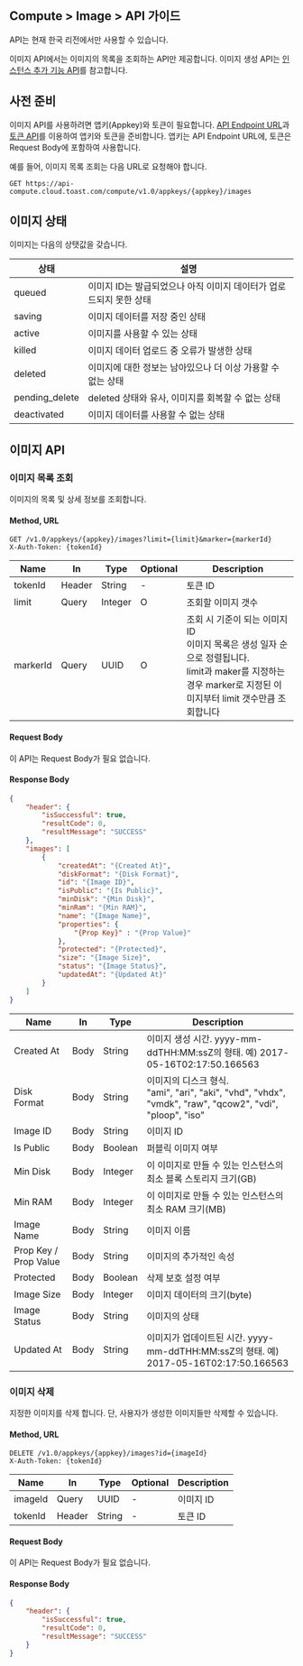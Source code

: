 ## Compute > Image > API 가이드

API는 현재 한국 리전에서만 사용할 수 있습니다.

이미지 API에서는 이미지의 목록을 조회하는 API만 제공합니다. 이미지 생성 API는 [인스턴스 추가 기능 API](/Compute/Instance/ko/api-guide/#api_4)를 참고합니다.

## 사전 준비

이미지 API를 사용하려면 앱키(Appkey)와 토큰이 필요합니다. [API Endpoint URL](/Compute/Instance/ko/api-guide/#api-endpoint-url)과 [토큰 API](/Compute/Instance/ko/api-guide/#api)를 이용하여 앱키와 토큰을 준비합니다. 앱키는 API Endpoint URL에, 토큰은 Request Body에 포함하여 사용합니다.

예를 들어, 이미지 목록 조회는 다음 URL로 요청해야 합니다.

	GET https://api-compute.cloud.toast.com/compute/v1.0/appkeys/{appkey}/images

## 이미지 상태
이미지는 다음의 상탯값을 갖습니다.

| 상태 | 설명 |
| -- | -- |
| queued | 이미지 ID는 발급되었으나 아직 이미지 데이터가 업로드되지 못한 상태 |
| saving | 이미지 데이터를 저장 중인 상태 |
| active | 이미지를 사용할 수 있는 상태 |
| killed | 이미지 데이터 업로드 중 오류가 발생한 상태 |
| deleted | 이미지에 대한 정보는 남아있으나 더 이상 가용할 수 없는 상태 |
| pending_delete | deleted 상태와 유사, 이미지를 회복할 수 없는 상태 |
| deactivated | 이미지 데이터를 사용할 수 없는 상태 |

## 이미지 API

### 이미지 목록 조회

이미지의 목록 및 상세 정보를 조회합니다.

#### Method, URL
```
GET /v1.0/appkeys/{appkey}/images?limit={limit}&marker={markerId}
X-Auth-Token: {tokenId}
```

|  Name | In | Type | Optional | Description |
|--|--|--|--|--|
| tokenId | Header | String | - | 토큰 ID |
| limit | Query | Integer | O | 조회할 이미지 갯수 |
| markerId | Query | UUID | O | 조회 시 기준이 되는 이미지 ID<br>이미지 목록은 생성 일자 순으로 정렬됩니다.<br>limit과 maker를 지정하는 경우 marker로 지정된 이미지부터 limit 갯수만큼 조회합니다 |

#### Request Body
이 API는 Request Body가 필요 없습니다.

#### Response Body
```json
{
    "header": {
        "isSuccessful": true,
        "resultCode": 0,
        "resultMessage": "SUCCESS"
    },
    "images": [
        {
            "createdAt": "{Created At}",
            "diskFormat": "{Disk Format}",
            "id": "{Image ID}",
            "isPublic": "{Is Public}",
            "minDisk": "{Min Disk}",
            "minRam": "{Min RAM}",
            "name": "{Image Name}",
            "properties": {
            	"{Prop Key}" : "{Prop Value}"
            },
            "protected": "{Protected}",
            "size": "{Image Size}",
            "status": "{Image Status}",
            "updatedAt": "{Updated At}"
        }
    ]
}
```

|  Name | In | Type | Description |
|--|--|--|--|
| Created At | Body | String  | 이미지 생성 시간. yyyy-mm-ddTHH:MM:ssZ의 형태. 예) 2017-05-16T02:17:50.166563 |
| Disk Format | Body | String | 이미지의 디스크 형식. <br />"ami", "ari", "aki", "vhd", "vhdx", "vmdk", "raw", "qcow2", "vdi", "ploop", "iso" |
| Image ID | Body | String | 이미지 ID |
| Is Public | Body | Boolean | 퍼블릭 이미지 여부 |
| Min Disk | Body | Integer | 이 이미지로 만들 수 있는 인스턴스의 최소 블록 스토리지 크기(GB) |
| Min RAM | Body | Integer | 이 이미지로 만들 수 있는 인스턴스의 최소 RAM 크기(MB) |
| Image Name | Body | String | 이미지 이름 |
| Prop Key / Prop Value | Body | String | 이미지의 추가적인 속성 |
| Protected | Body | Boolean | 삭제 보호 설정 여부 |
| Image Size | Body | Integer | 이미지 데이터의 크기(byte) |
| Image Status | Body | String | 이미지의 상태 |
| Updated At | Body | String | 이미지가 업데이트된 시간. yyyy-mm-ddTHH:MM:ssZ의 형태. 예) 2017-05-16T02:17:50.166563 |

### 이미지 삭제

지정한 이미지를 삭제 합니다. 단, 사용자가 생성한 이미지들만 삭제할 수 있습니다.

#### Method, URL
```
DELETE /v1.0/appkeys/{appkey}/images?id={imageId}
X-Auth-Token: {tokenId}
```

|  Name | In | Type | Optional | Description |
|--|--|--|--|--|
| imageId | Query | UUID | - | 이미지 ID |
| tokenId | Header | String | - | 토큰 ID |

#### Request Body
이 API는 Request Body가 필요 없습니다.

#### Response Body
```json
{
    "header": {
        "isSuccessful": true,
        "resultCode": 0,
        "resultMessage": "SUCCESS"
    }
}
```
